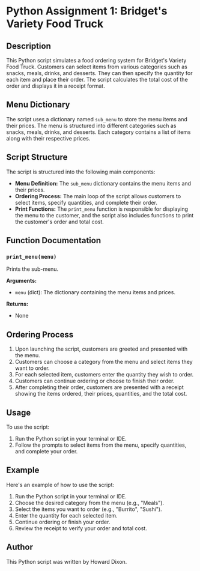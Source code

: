 # **Python Assignment 1: Bridget's Variety Food Truck**

## Description
This Python script simulates a food ordering system for Bridget's Variety Food Truck. Customers can select items from various categories such as snacks, meals, drinks, and desserts. They can then specify the quantity for each item and place their order. The script calculates the total cost of the order and displays it in a receipt format.

## Menu Dictionary
The script uses a dictionary named `sub_menu` to store the menu items and their prices. The menu is structured into different categories such as snacks, meals, drinks, and desserts. Each category contains a list of items along with their respective prices.

## Script Structure
The script is structured into the following main components:
- **Menu Definition:** The `sub_menu` dictionary contains the menu items and their prices.
- **Ordering Process:** The main loop of the script allows customers to select items, specify quantities, and complete their order.
- **Print Functions:** The `print_menu` function is responsible for displaying the menu to the customer, and the script also includes functions to print the customer's order and total cost.

## Function Documentation

### `print_menu(menu)`
Prints the sub-menu.

**Arguments:**
- `menu` (dict): The dictionary containing the menu items and prices.

**Returns:**
- None

## Ordering Process
1. Upon launching the script, customers are greeted and presented with the menu.
2. Customers can choose a category from the menu and select items they want to order.
3. For each selected item, customers enter the quantity they wish to order.
4. Customers can continue ordering or choose to finish their order.
5. After completing their order, customers are presented with a receipt showing the items ordered, their prices, quantities, and the total cost.

## Usage
To use the script:
1. Run the Python script in your terminal or IDE.
2. Follow the prompts to select items from the menu, specify quantities, and complete your order.

## Example
Here's an example of how to use the script:

1. Run the Python script in your terminal or IDE.
2. Choose the desired category from the menu (e.g., "Meals").
3. Select the items you want to order (e.g., "Burrito", "Sushi").
4. Enter the quantity for each selected item.
5. Continue ordering or finish your order.
6. Review the receipt to verify your order and total cost.

## Author
This Python script was written by Howard Dixon.




